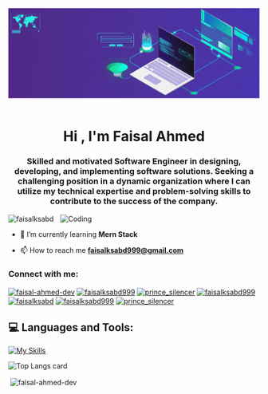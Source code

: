  
<img   src="https://github.com/princefaisalbubt/rdp/blob/main/ezgif.com-crop.gif" alt="">
<img width="2000" src="https://user-images.githubusercontent.com/74038190/212284115-f47cd8ff-2ffb-4b04-b5bf-4d1c14c0247f.gif" alt="">
<h1 align="center">Hi , I'm Faisal Ahmed</h1>
<h3 align="center">Skilled and motivated Software Engineer in designing, developing, and implementing software solutions. Seeking a challenging position in a dynamic organization where I can utilize my technical expertise and problem-solving skills to contribute to the success of the company.</h3>
 <img align="right" alt="Coding" width="400" src="https://user-images.githubusercontent.com/74038190/219923809-b86dc415-a0c2-4a38-bc88-ad6cf06395a8.gif" alt="">


<p align="left"> <img src="https://komarev.com/ghpvc/?username=faisalksabd&label=Profile%20views&color=0e75b6&style=flat" alt="faisalksabd" /> </p>

- 🌱 I’m currently learning **Mern Stack**

- 📫 How to reach me **faisalksabd999@gmail.com**

<h3 align="left">Connect with me:</h3>
<p align="left">
<a href="https://linkedin.com/in/faisal-ahmed-dev" target="blank"><img align="center" src="https://raw.githubusercontent.com/rahuldkjain/github-profile-readme-generator/master/src/images/icons/Social/linked-in-alt.svg" alt="faisal-ahmed-dev" height="30" width="40" /></a>
<a href="https://fb.com/faisalksabd999" target="blank"><img align="center" src="https://raw.githubusercontent.com/rahuldkjain/github-profile-readme-generator/master/src/images/icons/Social/facebook.svg" alt="faisalksabd999" height="30" width="40" /></a>
<a href="https://instagram.com/prince_silencer" target="blank"><img align="center" src="https://raw.githubusercontent.com/rahuldkjain/github-profile-readme-generator/master/src/images/icons/Social/instagram.svg" alt="prince_silencer" height="30" width="40" /></a>
<a href="https://www.hackerrank.com/faisalksabd999" target="blank"><img align="center" src="https://raw.githubusercontent.com/rahuldkjain/github-profile-readme-generator/master/src/images/icons/Social/hackerrank.svg" alt="faisalksabd999" height="30" width="40" /></a>
<a href="https://codeforces.com/profile/faisalksabd" target="blank"><img align="center" src="https://raw.githubusercontent.com/rahuldkjain/github-profile-readme-generator/master/src/images/icons/Social/codeforces.svg" alt="faisalksabd" height="30" width="40" /></a>
<a href="https://www.leetcode.com/faisalksabd999" target="blank"><img align="center" src="https://raw.githubusercontent.com/rahuldkjain/github-profile-readme-generator/master/src/images/icons/Social/leet-code.svg" alt="faisalksabd999" height="30" width="40" /></a>
<a href="https://discord.gg/prince_silencer" target="blank"><img align="center" src="https://raw.githubusercontent.com/rahuldkjain/github-profile-readme-generator/master/src/images/icons/Social/discord.svg" alt="prince_silencer" height="30" width="40" /></a>
</p>

<h2 align="left">💻 Languages and Tools:</h2>

[![My Skills](https://skillicons.dev/icons?i=html,css,javascript,react,next,tailwind,bootstrap,mongodb,figma,git,expressjs,nodejs,c,cpp)](https://skillicons.dev)


![Top Langs card](https://github-readme-stats.vercel.app/api/top-langs/?username=AMFahim&card_width=495&bg_color=151515&text_color=daf7dc&title_color=ffffff)

<p>&nbsp;<img align="center" src="https://github-readme-stats.vercel.app/api?username=faisal-ahmed-dev&show_icons=true&locale=en" alt="faisal-ahmed-dev" /></p>

